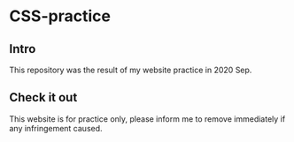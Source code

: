 # CSS-practice

## Intro
This repository was the result of my website practice in 2020 Sep.


## Check it out
This website is for practice only, 
please inform me to remove immediately if any infringement caused.


